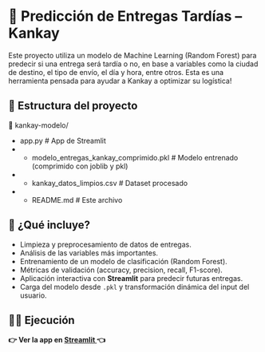 # 🚚 Predicción de Entregas Tardías – Kankay

Este proyecto utiliza un modelo de Machine Learning (Random Forest) para predecir si una entrega será tardía o no, en base a variables como la ciudad de destino, el tipo de envío, el día y hora, entre otros. Esta es una herramienta pensada para ayudar a Kankay a optimizar su logística!

## 🚀 Estructura del proyecto
📂 kankay-modelo/
- app.py # App de Streamlit
- - modelo_entregas_kankay_comprimido.pkl # Modelo entrenado (comprimido con joblib y pkl)
- - kankay_datos_limpios.csv # Dataset procesado
- - README.md # Este archivo

## 🧪 ¿Qué incluye?

- Limpieza y preprocesamiento de datos de entregas.
- Análisis de las variables más importantes.
- Entrenamiento de un modelo de clasificación (Random Forest).
- Métricas de validación (accuracy, precision, recall, F1-score).
- Aplicación interactiva con **Streamlit** para predecir futuras entregas.
- Carga del modelo desde `.pkl` y transformación dinámica del input del usuario.

## 🧑‍💻 Ejecución

**👉 Ver la app en [Streamlit ](https://kankaylogistica.streamlit.app/) 👈**
